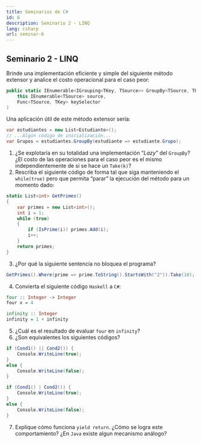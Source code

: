 ```yaml
---
title: Seminarios de C#
id: 6
description: Seminario 2 - LINQ
lang: csharp
url: seminar-6
---
```


## Seminario 2 - LINQ

Brinde una implementación eficiente y simple del siguiente método extensor y analice el costo operacional para el caso peor:

```c#
public static IEnumerable<IGrouping<TKey, TSource>> GroupBy<TSource, TKey>(
	this IEnumerable<TSource> source,
	Func<TSource, TKey> keySelector
)
```

Una aplicación útil de este método extensor sería:

```c#
var estudiantes = new List<Estudiante>();
// ...Algún código de inicialización...
var Grupos = estudiantes.GroupBy(estudiante => estudiante.Grupo);
```

1. ¿Se explotaría en su totalidad una implementación “_Lazy_” del `GroupBy`? ¿El costo de las operaciones para el caso peor es el mismo independientemente de si se hace un `Take(k)`?
2. Rescriba el siguiente código de forma tal que siga manteniendo el `while(true)` pero que permita “parar” la ejecución del método para un momento dado:

```c#
static List<int> GetPrimes()
{
    var primes = new List<int>();
    int i = 1;
    while (true)
    {
        if (IsPrime(i)) primes.Add(i);
        i++;
    }
    return primes;
}
```

3. ¿Por qué la siguiente sentencia no bloquea el programa?

```c#
GetPrimes().Where(prime => prime.ToString().StartsWith("2")).Take(10);
```

4. Convierta el siguiente código `Haskell` a `C#`:

```haskell
four :: Integer -> Integer
four x = 4

infinity :: Integer
infinity = 1 + infinity
```

5. ¿Cuál es el resultado de evaluar `four` en `infinity`?
6. ¿Son equivalentes los siguientes códigos?

```c#
if (Cond1() || Cond2()) {
    Console.WriteLine(true);
}
else {
    Console.WriteLine(false);
}
```

```c#
if (Cond1() | Cond2()) {
    Console.WriteLine(true);
}
else {
    Console.WriteLine(false);
}
```

7. Explique cómo funciona `yield return`. ¿Cómo se logra este comportamiento? ¿En `Java` existe algun mecanismo análogo?
